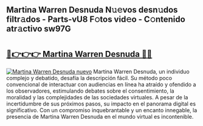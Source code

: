 ## Martina Warren Desnuda N𝚞𝚎vos desn𝚞dos filtr𝚊dos - Parts-vU8 F𝚘tos vid𝚎o - C𝚘ntenido atr𝚊ctivo sw97G

# <h2><a href="http://mb40w4s.tromn.icu/?c=Martina+Warren+Desnuda">🔗👉👉👉 Martina Warren Desnuda 🔗🔗</a></h2>

[![Martina Warren Desnuda nuevo](https://i.imgur.com/pEAQMta.gif)](http://mb40w4s.tromn.icu/?c=Martina+Warren+Desnuda)
Martina Warren Desnuda, un individuo complejo y debatido, desafía la descripción fácil. Su método poco convencional de interactuar con audiencias en línea ha atraído y ofendido a los observadores, estimulando debates sobre el consentimiento, la moralidad y las complejidades de las sociedades virtuales. A pesar de la incertidumbre de sus próximos pasos, su impacto en el panorama digital es significativo. Con un compromiso inquebrantable y un encanto innegable, la presencia de Martina Warren Desnuda en el mundo virtual es incontenible.

